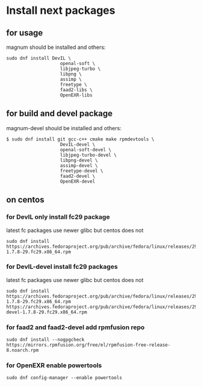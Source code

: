 # Install next packages

## for usage
magnum should be installed and others:
```
sudo dnf install DevIL \
                    openal-soft \
                    libjpeg-turbo \
                    libpng \
                    assimp \
                    freetype \
                    faad2-libs \
                    OpenEXR-libs
```

## for build and devel package
magnum-devel should be installed and others:
```
$ sudo dnf install git gcc-c++ cmake make rpmdevtools \
                    DevIL-devel \
                    openal-soft-devel \
                    libjpeg-turbo-devel \
                    libpng-devel \
                    assimp-devel \
                    freetype-devel \
                    faad2-devel \
                    OpenEXR-devel
```

## on centos

### for DevIL only install fc29 package

latest fc packages use newer glibc but centos does not
```
sudo dnf install https://archives.fedoraproject.org/pub/archive/fedora/linux/releases/29/Everything/x86_64/os/Packages/d/DevIL-1.7.8-29.fc29.x86_64.rpm
```
### for DevIL-devel install fc29 packages

latest fc packages use newer glibc but centos does not

```
sudo dnf install https://archives.fedoraproject.org/pub/archive/fedora/linux/releases/29/Everything/x86_64/os/Packages/d/DevIL-1.7.8-29.fc29.x86_64.rpm  https://archives.fedoraproject.org/pub/archive/fedora/linux/releases/29/Everything/x86_64/os/Packages/d/DevIL-devel-1.7.8-29.fc29.x86_64.rpm
```
### for faad2 and faad2-devel add rpmfusion repo
```
sudo dnf install --nogpgcheck https://mirrors.rpmfusion.org/free/el/rpmfusion-free-release-8.noarch.rpm
```
### for OpenEXR enable powertools
```
sudo dnf config-manager --enable powertools
```
